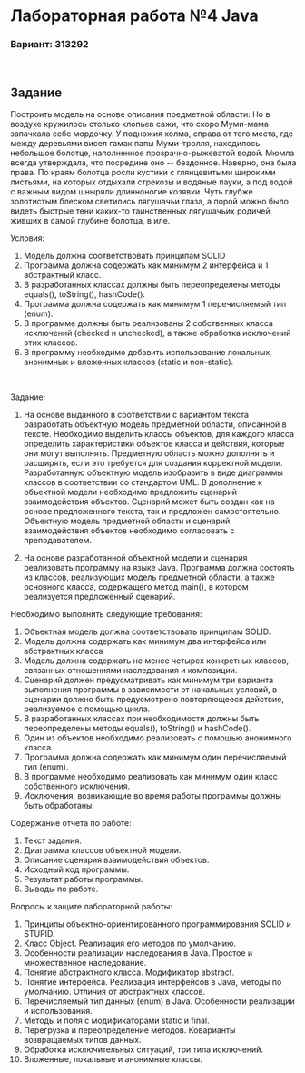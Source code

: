 # Лабораторная работа №4 Java

### Вариант: 313292  
<br />
  
## Задание
Построить модель на основе описания предметной области:
  Но в воздухе кружилось столько хлопьев сажи, что скоро Муми-мама запачкала себе мордочку. У подножия холма, справа от того места, где между деревьями висел гамак папы Муми-тролля, находилось небольшое болотце, наполненное прозрачно-рыжеватой водой. Мюмла всегда утверждала, что посредине оно -- бездонное. Наверно, она была права. По краям болотца росли кустики с глянцевитыми широкими листьями, на которых отдыхали стрекозы и водяные пауки, а под водой с важным видом шныряли длинноногие козявки. Чуть глубже золотистым блеском светились лягушачьи глаза, а порой можно было видеть быстрые тени каких-то таинственных лягушачьих родичей, живших в самой глубине болотца, в иле. 
<br />



Условия:
1. Модель должна соответствовать принципам SOLID
2. Программа должна содержать как минимум 2 интерфейса и 1 абстрактный класс.
3. В разработанных классах должны быть переопределены методы equals(), toString(), hashCode().
4. Программа должна содержать как минимум 1 перечисляемый тип (enum).
5. В программе должны быть реализованы 2 собственных класса исключений (checked и unchecked), а также обработка исключений этих классов.
6. В программу необходимо добавить использование локальных, анонимных и вложенных классов (static и non-static).  
<br />

Задание:
1. На основе выданного в соответствии с вариантом текста разработать объектную модель предметной области, описанной в тексте. Необходимо выделить классы объектов, для каждого класса определить характеристики объектов класса и действия, которые они могут выполнять. Предметную область можно дополнять и расширять, если это требуется для создания корректной модели. Разработанную объектную модель изобразить в виде диаграммы классов в соответствии со стандартом UML. В дополнение к объектной модели необходимо предложить сценарий взаимодействия объектов. Сценарий может быть создан как на основе предложенного текста, так и предложен самостоятельно. Объектную модель предметной области и сценарий взаимодействия объектов необходимо согласовать с преподавателем.


2. На основе разработанной объектной модели и сценария реализовать программу на языке Java. Программа должна состоять из классов, реализующих модель предметной области, а также основного класса, содержащего метод main(), в котором реализуется предложенный сценарий.


Необходимо выполнить следующие требования:
1. Объектная модель должна соответствовать принципам SOLID.
2. Модель должна содержать как минимум два интерфейса или абстрактных класса
3. Модель должна содержать не менее четырех конкретных классов, связанных отношениями наследования и композиции.
4. Сценарий должен предусматривать как минимум три варианта выполнения программы в зависимости от начальных условий, в сценарии должно быть предусмотрено повторяющееся действие, реализуемое с помощью цикла.
5. В разработанных классах при необходимости должны быть переопределены методы equals(), toString() и hashCode().
6. Один из объектов необходимо реализовать с помощью анонимного класса.
7. Программа должна содержать как минимум один перечисляемый тип (enum).
8. В программе необходимо реализовать как минимум один класс собственного исключения.
9. Исключения, возникающие во время работы программы должны быть обработаны.


Содержание отчета по работе:
1. Текст задания.
2. Диаграмма классов объектной модели.
3. Описание сценария взаимодействия объектов.
4. Исходный код программы.
5. Результат работы программы.
6. Выводы по работе.


Вопросы к защите лабораторной работы:
1. Принципы объектно-ориентированного программирования SOLID и STUPID.
2. Класс Object. Реализация его методов по умолчанию.
3. Особенности реализации наследования в Java. Простое и множественное наследование.
4. Понятие абстрактного класса. Модификатор abstract.
5. Понятие интерфейса. Реализация интерфейсов в Java, методы по умолчанию. Отличия от абстрактных классов.
6. Перечисляемый тип данных (enum) в Java. Особенности реализации и использования.
7. Методы и поля с модификаторами static и final.
8. Перегрузка и переопределение методов. Коварианты возвращаемых типов данных.
9. Обработка исключительных ситуаций, три типа исключений.
10. Вложенные, локальные и анонимные классы.

